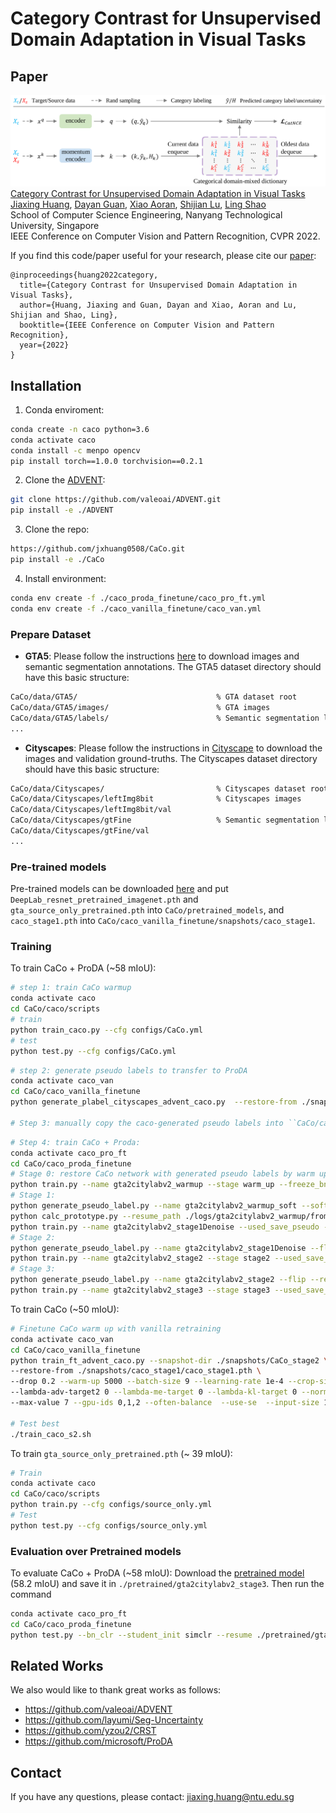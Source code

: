 # Category Contrast for Unsupervised Domain Adaptation in Visual Tasks


## Paper
![](./teaser.png)
[Category Contrast for Unsupervised Domain Adaptation in Visual Tasks](xxxx)  
 [Jiaxing Huang](https://scholar.google.com/citations?user=czirNcwAAAAJ&hl=en&oi=ao), [Dayan Guan](https://scholar.google.com/citations?user=9jp9QAsAAAAJ&hl=en), [Xiao Aoran](https://scholar.google.com/citations?user=yGKsEpAAAAAJ&hl=en), [Shijian Lu](https://scholar.google.com/citations?user=uYmK-A0AAAAJ&hl=en), [Ling Shao](https://scholar.google.com/citations?user=z84rLjoAAAAJ&hl=en)  
 School of Computer Science Engineering, Nanyang Technological University, Singapore  
IEEE Conference on Computer Vision and Pattern Recognition, CVPR 2022.
 
If you find this code/paper useful for your research, please cite our [paper](xxx):

```
@inproceedings{huang2022category,
  title={Category Contrast for Unsupervised Domain Adaptation in Visual Tasks},
  author={Huang, Jiaxing and Guan, Dayan and Xiao, Aoran and Lu, Shijian and Shao, Ling},
  booktitle={IEEE Conference on Computer Vision and Pattern Recognition},
  year={2022}
}

```

## Installation
1. Conda enviroment:
```bash
conda create -n caco python=3.6
conda activate caco
conda install -c menpo opencv
pip install torch==1.0.0 torchvision==0.2.1
```

2. Clone the [ADVENT](https://github.com/valeoai/ADVENT):
```bash
git clone https://github.com/valeoai/ADVENT.git
pip install -e ./ADVENT
```

3. Clone the repo:
```bash
https://github.com/jxhuang0508/CaCo.git
pip install -e ./CaCo
```

4. Install environment:
```bash
conda env create -f ./caco_proda_finetune/caco_pro_ft.yml
conda env create -f ./caco_vanilla_finetune/caco_van.yml
```

### Prepare Dataset
* **GTA5**: Please follow the instructions [here](https://download.visinf.tu-darmstadt.de/data/from_games/) to download images and semantic segmentation annotations. The GTA5 dataset directory should have this basic structure:
```bash
CaCo/data/GTA5/                               % GTA dataset root
CaCo/data/GTA5/images/                        % GTA images
CaCo/data/GTA5/labels/                        % Semantic segmentation labels
...
```

* **Cityscapes**: Please follow the instructions in [Cityscape](https://www.cityscapes-dataset.com/) to download the images and validation ground-truths. The Cityscapes dataset directory should have this basic structure:
```bash
CaCo/data/Cityscapes/                         % Cityscapes dataset root
CaCo/data/Cityscapes/leftImg8bit              % Cityscapes images
CaCo/data/Cityscapes/leftImg8bit/val
CaCo/data/Cityscapes/gtFine                   % Semantic segmentation labels
CaCo/data/Cityscapes/gtFine/val
...
```

### Pre-trained models
Pre-trained models can be downloaded [here](xxxxx) and put ```DeepLab_resnet_pretrained_imagenet.pth``` and ```gta_source_only_pretrained.pth``` into ```CaCo/pretrained_models```, and ```caco_stage1.pth``` into ```CaCo/caco_vanilla_finetune/snapshots/caco_stage1```. 

### Training
To train CaCo + ProDA (~58 mIoU):
```bash
# step 1: train CaCo warmup
conda activate caco
cd CaCo/caco/scripts
# train
python train_caco.py --cfg configs/CaCo.yml
# test
python test.py --cfg configs/CaCo.yml
```
```bash
# step 2: generate pseudo labels to transfer to ProDA
conda activate caco_van
cd CaCo/caco_vanilla_finetune
python generate_plabel_cityscapes_advent_caco.py  --restore-from ./snapshots/caco_stage1/caco_stage1.pth

# Step 3: manually copy the caco-generated pseudo labels into ``CaCo/caco_proda_finetune/Pseudo/train_all```.
```
```bash
# Step 4: train CaCo + Proda:
conda activate caco_pro_ft
cd CaCo/caco_proda_finetune
# Stage 0: restore CaCo network with generated pseudo labels by warm up  
python train.py --name gta2citylabv2_warmup --stage warm_up --freeze_bn --gan LS --lr 2.5e-4 --adv 0.01 --no_resume --used_save_pseudo --path_LP ./Pseudo/train_all
# Stage 1:  
python generate_pseudo_label.py --name gta2citylabv2_warmup_soft --soft --resume_path ./logs/gta2citylabv2_warmup/from_gta5_to_cityscapes_on_deeplabv2_best_model.pkl --no_droplast  
python calc_prototype.py --resume_path ./logs/gta2citylabv2_warmup/from_gta5_to_cityscapes_on_deeplabv2_best_model.pkl  
python train.py --name gta2citylabv2_stage1Denoise --used_save_pseudo --ema --proto_rectify --moving_prototype --path_soft Pseudo/gta2citylabv2_warmup_soft --resume_path ./logs/gta2citylabv2_warmup/from_gta5_to_cityscapes_on_deeplabv2_best_model.pkl --proto_consistW 10 --rce --regular_w 0.1
# Stage 2:  
python generate_pseudo_label.py --name gta2citylabv2_stage1Denoise --flip --resume_path ./logs/gta2citylabv2_stage1Denoise/from_gta5_to_cityscapes_on_deeplabv2_best_model.pkl --no_droplast  
python train.py --name gta2citylabv2_stage2 --stage stage2 --used_save_pseudo --path_LP Pseudo/gta2citylabv2_stage1Denoise --resume_path ./logs/gta2citylabv2_stage1Denoise/from_gta5_to_cityscapes_on_deeplabv2_best_model.pkl --S_pseudo 1 --threshold 0.95 --distillation 1 --finetune --lr 6e-4 --student_init simclr --bn_clr --no_resume  
# Stage 3:  
python generate_pseudo_label.py --name gta2citylabv2_stage2 --flip --resume_path ./logs/gta2citylabv2_stage2/from_gta5_to_cityscapes_on_deeplabv2_best_model.pkl --no_droplast --bn_clr --student_init simclr  
python train.py --name gta2citylabv2_stage3 --stage stage3 --used_save_pseudo --path_LP Pseudo/gta2citylabv2_stage2 --resume_path ./logs/gta2citylabv2_stage2/from_gta5_to_cityscapes_on_deeplabv2_best_model.pkl --S_pseudo 1 --threshold 0.95 --distillation 1 --finetune --lr 6e-4 --student_init simclr --bn_clr --ema_bn

```

To train CaCo (~50 mIoU):
```bash
# Finetune CaCo warm up with vanilla retraining
conda activate caco_van
cd CaCo/caco_vanilla_finetune
python train_ft_advent_caco.py --snapshot-dir ./snapshots/CaCo_stage2 \  
--restore-from ./snapshots/caco_stage1/caco_stage1.pth \  
--drop 0.2 --warm-up 5000 --batch-size 9 --learning-rate 1e-4 --crop-size 512,256 --lambda-seg 0.1 --lambda-adv-target1 0 \  
--lambda-adv-target2 0 --lambda-me-target 0 --lambda-kl-target 0 --norm-style gn --class-balance --only-hard-label 80 \  
--max-value 7 --gpu-ids 0,1,2 --often-balance  --use-se  --input-size 1280,640  --train_bn  --autoaug False --save-pred-every 1000

# Test best
./train_caco_s2.sh
```

To train ```gta_source_only_pretrained.pth``` (~ 39 mIoU):
```bash
# Train
conda activate caco
cd CaCo/caco/scripts
python train.py --cfg configs/source_only.yml
# Test
python test.py --cfg configs/source_only.yml
```

### Evaluation over Pretrained models

To evaluate CaCo + ProDA (~58 mIoU):
Download the [pretrained model](xxxx) (58.2 mIoU) and save it in `./pretrained/gta2citylabv2_stage3`. Then run the command
```bash
conda activate caco_pro_ft
cd CaCo/caco_proda_finetune
python test.py --bn_clr --student_init simclr --resume ./pretrained/gta2citylabv2_stage3/from_gta5_to_cityscapes_on_deeplabv2_best_model.pkl
```


 ## Related Works
 We also would like to thank great works as follows:
 - https://github.com/valeoai/ADVENT
 - https://github.com/layumi/Seg-Uncertainty
 - https://github.com/yzou2/CRST
 - https://github.com/microsoft/ProDA


## Contact
If you have any questions, please contact: jiaxing.huang@ntu.edu.sg

